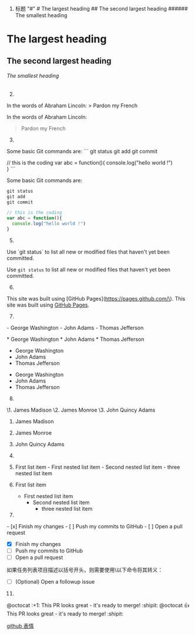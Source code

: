 1. 标题 "#"
  \# The largest heading
  \## The second largest heading
  \###### The smallest heading
  
# The largest heading
## The second largest heading
###### The smallest heading

2.
  In the words of Abraham Lincoln:
  \> Pardon my French

In the words of Abraham Lincoln:
> Pardon my French

3.
  Some basic Git commands are:
  \```
  git status
  git add
  git commit

  // this is the coding
  var abc = function(){
    console.log("hello world !")  
  }
  \```
  
Some basic Git commands are:
```javascript
git status
git add
git commit

// this is the coding
var abc = function(){
  console.log("hello world !")  
}
```
5.
Use \`git status\` to list all new or modified files that haven't yet been committed.

Use `git status` to list all new or modified files that haven't yet been committed.

6.
This site was built using \[GitHub Pages\]\(https://pages.github.com/\).
This site was built using [GitHub Pages](https://pages.github.com/).

7.
  \- George Washington
  \- John Adams
  \- Thomas Jefferson

  \* George Washington
  \* John Adams
  \* Thomas Jefferson

- George Washington
- John Adams
- Thomas Jefferson

* George Washington
* John Adams
* Thomas Jefferson

8.
  \1. James Madison
  \2. James Monroe
  \3. John Quincy Adams

1. James Madison
2. James Monroe
3. John Quincy Adams

9.
  1. First list item
    \- First nested list item
      \- Second nested list item
        \- three nested list item

1. First list item
   - First nested list item
     - Second nested list item
       - three nested list item

10.
  \- \[x\] Finish my changes
  \- \[ \] Push my commits to GitHub
  \- \[ \] Open a pull request

- [x] Finish my changes
- [ ] Push my commits to GitHub
- [ ] Open a pull request

如果任务列表项目描述以括号开头，则需要使用\以下命令将其转义：
- [ ] \(Optional) Open a followup issue

11.
  @octocat \:+1\: This PR looks great - it's ready to merge! \:shipit\:
@octocat :+1: This PR looks great - it's ready to merge! :shipit:


[github 表情](https://www.webpagefx.com/tools/emoji-cheat-sheet/)
